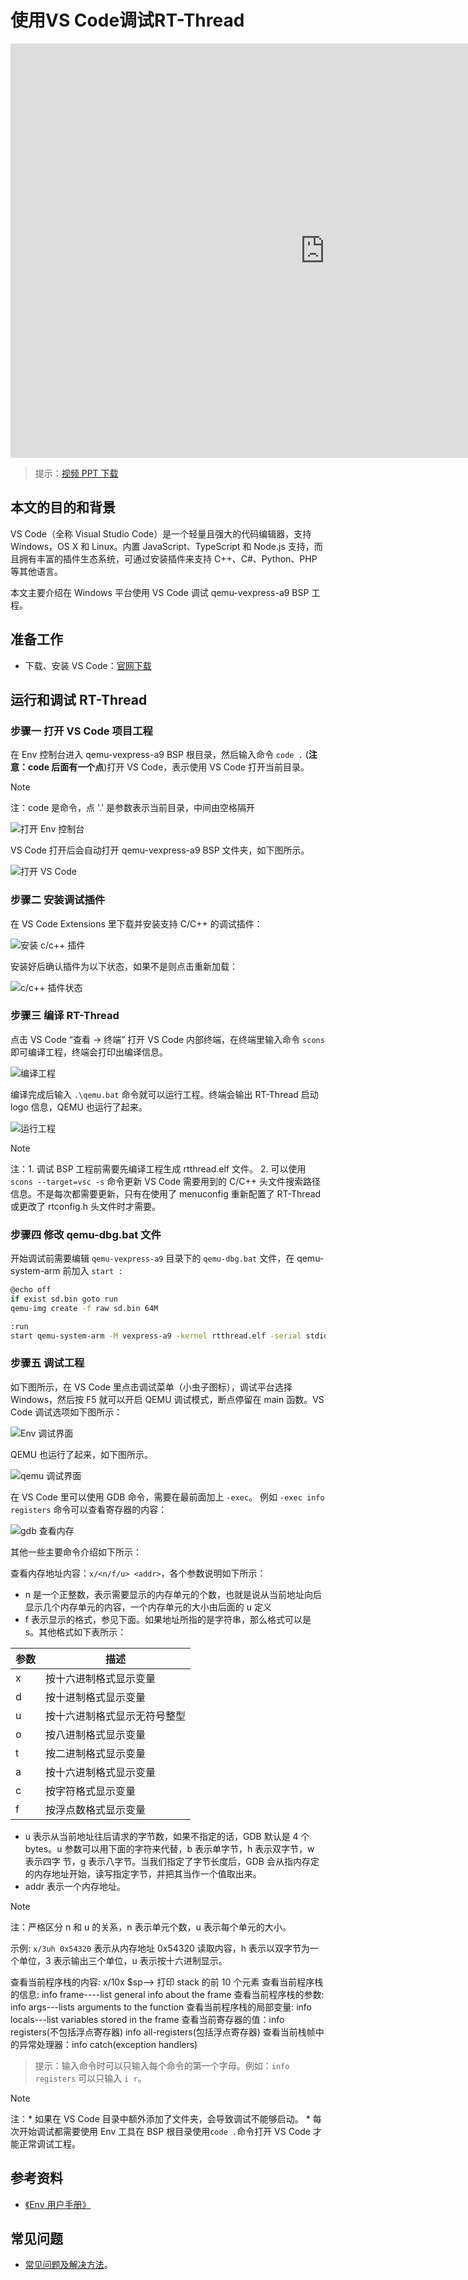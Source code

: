 # 使用VS Code调试RT-Thread #

<iframe frameborder="0" width="1005px" height="663px" src="https://v.qq.com/txp/iframe/player.html?vid=x0759m6dqm1" allowFullScreen="true"></iframe>

> 提示：<a href="../qemu_vscode.pdf" target="_blank">视频 PPT 下载</a>

## 本文的目的和背景 ##

VS Code（全称 Visual Studio Code）是一个轻量且强大的代码编辑器，支持 Windows，OS X 和 Linux。内置 JavaScript、TypeScript 和 Node.js 支持，而且拥有丰富的插件生态系统，可通过安装插件来支持 C++、C#、Python、PHP 等其他语言。

本文主要介绍在 Windows 平台使用 VS Code 调试 qemu-vexpress-a9 BSP 工程。

## 准备工作

* 下载、安装 VS Code：[官网下载](https://code.visualstudio.com/Download)

## 运行和调试 RT-Thread


### 步骤一  打开 VS Code 项目工程

在 Env 控制台进入 qemu-vexpress-a9 BSP 根目录，然后输入命令 `code .` (**注意：code 后面有一个点**)打开 VS Code，表示使用 VS Code 打开当前目录。

> [!NOTE]
> 注：code 是命令，点 '.' 是参数表示当前目录，中间由空格隔开

![打开 Env 控制台](figures/sconsvsc.png)

VS Code 打开后会自动打开 qemu-vexpress-a9 BSP 文件夹，如下图所示。

![打开 VS Code](figures/open.png)

### 步骤二 安装调试插件

在 VS Code Extensions 里下载并安装支持 C/C++ 的调试插件：

![安装 c/c++ 插件](figures/installplugin.png)

安装好后确认插件为以下状态，如果不是则点击重新加载：

![c/c++ 插件状态](figures/plugin-status.png)

### 步骤三  编译 RT-Thread

点击 VS Code “查看 -> 终端” 打开 VS Code 内部终端，在终端里输入命令 `scons` 即可编译工程，终端会打印出编译信息。

![编译工程](figures/vsscons.png)

编译完成后输入 `.\qemu.bat` 命令就可以运行工程。终端会输出 RT-Thread 启动 logo 信息，QEMU 也运行了起来。

![运行工程](figures/vscode-run.png)

> [!NOTE]
> 注：1. 调试 BSP 工程前需要先编译工程生成 rtthread.elf 文件。
    2. 可以使用 `scons --target=vsc -s` 命令更新 VS Code 需要用到的 C/C++ 头文件搜索路径信息。不是每次都需要更新，只有在使用了 menuconfig 重新配置了 RT-Thread 或更改了 rtconfig.h 头文件时才需要。

### 步骤四 修改 qemu-dbg.bat 文件

开始调试前需要编辑 `qemu-vexpress-a9` 目录下的 `qemu-dbg.bat` 文件，在 qemu-system-arm 前加入 `start :`

```bash
@echo off
if exist sd.bin goto run
qemu-img create -f raw sd.bin 64M

:run
start qemu-system-arm -M vexpress-a9 -kernel rtthread.elf -serial stdio -sd sd.bin -S -s

```

### 步骤五 调试工程

如下图所示，在 VS Code 里点击调试菜单（小虫子图标），调试平台选择 Windows，然后按 F5 就可以开启 QEMU 调试模式，断点停留在 main 函数。VS Code 调试选项如下图所示：

![Env 调试界面](figures/debug-set.png)

QEMU 也运行了起来，如下图所示。

![qemu 调试界面](figures/dbg.png)

在 VS Code 里可以使用 GDB 命令，需要在最前面加上 `-exec`。 例如 `-exec info registers` 命令可以查看寄存器的内容：

![gdb 查看内存](figures/register.png)

其他一些主要命令介绍如下所示：

查看内存地址内容：`x/<n/f/u> <addr>`，各个参数说明如下所示：

* n 是一个正整数，表示需要显示的内存单元的个数，也就是说从当前地址向后显示几个内存单元的内容，一个内存单元的大小由后面的 u 定义
* f 表示显示的格式，参见下面。如果地址所指的是字符串，那么格式可以是 s。其他格式如下表所示：

| 参数        | 描述               |
| ------------- | --------------- |
| x             | 按十六进制格式显示变量   |
| d             | 按十进制格式显示变量     |
| u             | 按十六进制格式显示无符号整型            |
| o             | 按八进制格式显示变量 |
| t             | 按二进制格式显示变量 |
| a             | 按十六进制格式显示变量 |
| c             | 按字符格式显示变量 |
| f             | 按浮点数格式显示变量 |

* u 表示从当前地址往后请求的字节数，如果不指定的话，GDB 默认是 4 个 bytes。u 参数可以用下面的字符来代替，b 表示单字节，h 表示双字节，w 表示四字 节，g 表示八字节。当我们指定了字节长度后，GDB 会从指内存定的内存地址开始，读写指定字节，并把其当作一个值取出来。
* addr 表示一个内存地址。

> [!NOTE]
> 注：严格区分 n 和 u 的关系，n 表示单元个数，u 表示每个单元的大小。

示例: `x/3uh 0x54320` 表示从内存地址 0x54320 读取内容，h 表示以双字节为一个单位，3 表示输出三个单位，u 表示按十六进制显示。

查看当前程序栈的内容: x/10x $sp--> 打印 stack 的前 10 个元素
查看当前程序栈的信息: info frame----list general info about the frame
查看当前程序栈的参数: info args---lists arguments to the function
查看当前程序栈的局部变量: info locals---list variables stored in the frame
查看当前寄存器的值：info registers(不包括浮点寄存器) info all-registers(包括浮点寄存器)
查看当前栈帧中的异常处理器：info catch(exception handlers)

> 提示：输入命令时可以只输入每个命令的第一个字母。例如：`info registers` 可以只输入 `i r`。

> [!NOTE]
> 注：* 如果在 VS Code 目录中额外添加了文件夹，会导致调试不能够启动。
    * 每次开始调试都需要使用 Env 工具在 BSP 根目录使用`code .`命令打开 VS Code 才能正常调试工程。

## 参考资料

* [《Env 用户手册》](../../../programming-manual/env/env.md)

## 常见问题

* [常见问题及解决方法](../faq/faq.md)。
